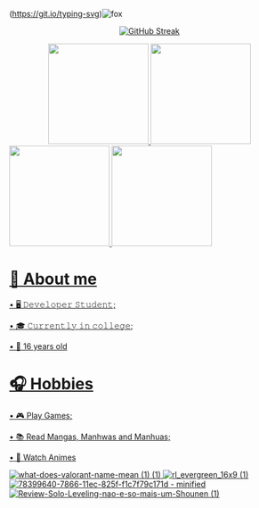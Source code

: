 <div>

(https://git.io/typing-svg)![fox](https://github.com/zReptonL/zReptonL/assets/45742438/17f0fdd5-ecbd-4f21-bbda-d4ebd3ed34df)

<div align="center">
  
[![GitHub Streak](https://github-readme-streak-stats.herokuapp.com?user=ArtzFxz&theme=jolly&locale=pt_BR&date_format=n%2Fj%5B%2FY%5D&card_width=900)](https://git.io/streak-stats)
<div align="center">
<a href="https://github.com/ArtzFxz">
<img height="180em" src="https://github-readme-stats.vercel.app/api/top-langs/?username=ArtzFxz&layout=compact&langs_count=7&theme=jolly"/>
<img height="180em" src="https://github-readme-stats.vercel.app/api?username=ArtzFxz&show_icons=true&theme=jolly&include_all_commits=true&count_private=true"/>
</div>
</div>


</div>

<div align="column">
 <img height="180em" src="https://github-readme-stats.vercel.app/api?username=orepton&show_icons=true&theme=tokyonight"/>
 <img height="180em" src="https://github-readme-stats.vercel.app/api/top-langs/?username=orepton&layout=compact&theme=tokyonight"/>
</div>

<div>

# 📖 About me

• 🖥 𝙳𝚎𝚟𝚎𝚕𝚘𝚙𝚎𝚛 𝚂𝚝𝚞𝚍𝚎𝚗𝚝;
 
• 🎓 𝙲𝚞𝚛𝚛𝚎𝚗𝚝𝚕𝚢 𝚒𝚗 𝚌𝚘𝚕𝚕𝚎𝚐𝚎;

• 🧒 16 years old
</div>

<div>

# 🎧 Hobbies

  • 🎮 Play Games;
 
  • 📚 Read Mangas, Manhwas and Manhuas;

  • 🎥 Watch Animes

![what-does-valorant-name-mean (1) (1)](https://github.com/zReptonL/zReptonL/assets/45742438/027f8b20-a07f-46fc-b599-db1004c5f96c)
![rl_evergreen_16x9 (1)](https://github.com/zReptonL/zReptonL/assets/45742438/d473e8cd-6155-45fb-8946-fa97c7735954)
![78399640-7866-11ec-825f-f1c7f79c171d - minified](https://github.com/zReptonL/zReptonL/assets/45742438/f975a2af-b2f8-4f77-acb8-77cdd7f9c94f)
![Review-Solo-Leveling-nao-e-so-mais-um-Shounen (1)](https://github.com/zReptonL/zReptonL/assets/45742438/da9af389-35cd-40b2-9aaf-302b0f9289d8)



</div>
